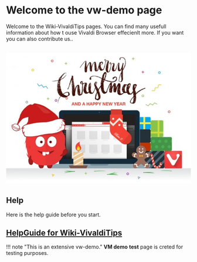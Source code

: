 # Welcome to the vw-demo page

Welcome to the Wiki-VivaldiTips pages. You can find many usefull information about how t ouse Vivaldi Browser effecienlt more. If you want you can also contribute us..

![vb-christmas](/images/marry.jpg)
----------------
## Help

Here is the help guide before you start.

## [HelpGuide for Wiki-VivaldiTips](http://vw-demo.vivalditips.com/en/latest/help-guide-for-wiki-vivalditips/)

!!! note "This is an extensive vw-demo."
**VM demo** __test__ page is creted for testing purposes.
